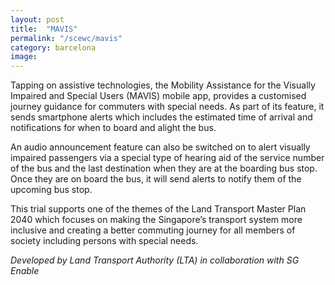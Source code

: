 ```yaml
---
layout: post
title:  "MAVIS"
permalink: "/scewc/mavis"
category: barcelona
image: 
---
```


Tapping on assistive technologies, the Mobility Assistance for the Visually Impaired and Special Users (MAVIS) mobile app, provides a customised journey guidance for commuters with special needs. As part of its feature, it sends smartphone alerts which includes the estimated time of arrival and notifications for when to board and alight the bus.

An audio announcement feature can also be switched on to alert visually impaired passengers via a special type of hearing aid of the service number of the bus and the last destination when they are at the boarding bus stop. Once they are on board the bus, it will send alerts to notify them of the upcoming bus stop.

This trial supports one of the themes of the Land Transport Master Plan 2040 which focuses on making the Singapore’s transport system more inclusive and creating a better commuting journey for all members of society including persons with special needs. 

*Developed by Land Transport Authority (LTA) in collaboration with SG Enable*


